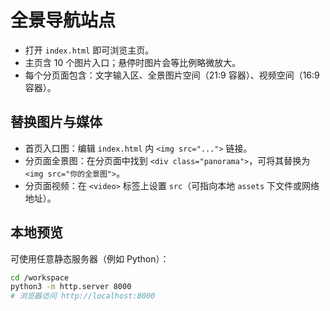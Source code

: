 # 全景导航站点

- 打开 `index.html` 即可浏览主页。
- 主页含 10 个图片入口；悬停时图片会等比例略微放大。
- 每个分页面包含：文字输入区、全景图片空间（21:9 容器）、视频空间（16:9 容器）。

## 替换图片与媒体
- 首页入口图：编辑 `index.html` 内 `<img src="...">` 链接。
- 分页面全景图：在分页面中找到 `<div class="panorama">`，可将其替换为 `<img src="你的全景图">`。
- 分页面视频：在 `<video>` 标签上设置 `src`（可指向本地 `assets` 下文件或网络地址）。

## 本地预览
可使用任意静态服务器（例如 Python）：

```bash
cd /workspace
python3 -m http.server 8000
# 浏览器访问 http://localhost:8000
```

